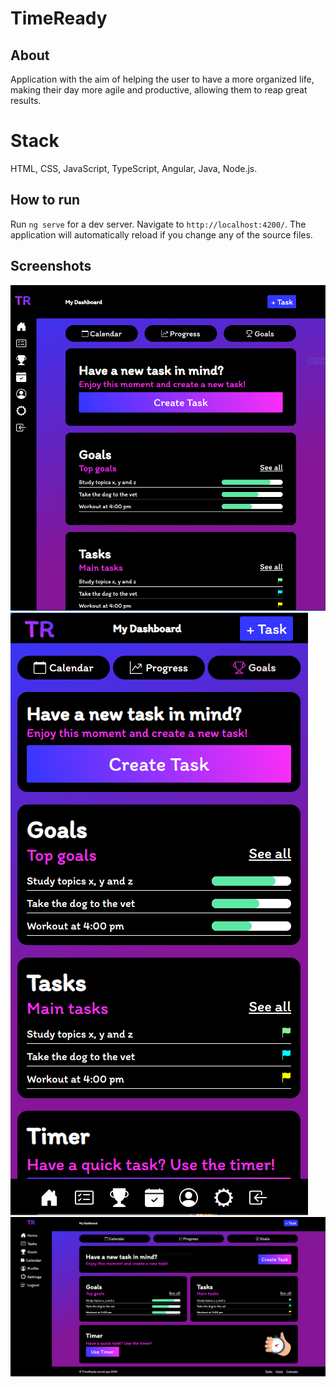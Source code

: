 # TimeReady

## About
Application with the aim of helping the user to have a more organized life, making their day more agile and productive, allowing them to reap great results.

# Stack

HTML, CSS, JavaScript, TypeScript, Angular, Java, Node.js.

## How to run
Run `ng serve` for a dev server. Navigate to `http://localhost:4200/`. The application will automatically reload if you change any of the source files.

## Screenshots

![Tablet](screenshots/task2.PNG)
![Smartphone](screenshots/task3.PNG)
![Desktop](screenshots/task1.PNG)
